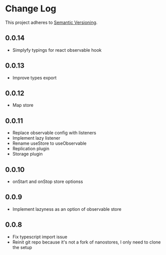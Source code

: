 # Change Log
This project adheres to [Semantic Versioning](http://semver.org/).

## 0.0.14
* Simplyfy typings for react observable hook
## 0.0.13
* Improve types export
## 0.0.12
* Map store
## 0.0.11
* Replace observable config with listeners
* Implement lazy listener
* Rename useStore to useObservable
* Replication plugin
* Storage plugin
## 0.0.10
* onStart and onStop store optionss
## 0.0.9
* Implement lazyness as an option of observable store
## 0.0.8
* Fix typescript import issue
* Reinit git repo because it's not a fork of nanostores, I only need to clone the setup